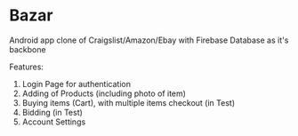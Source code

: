 # Bazar
Android app clone of Craigslist/Amazon/Ebay with Firebase Database as it's backbone

Features:
  1) Login Page for authentication
  2) Adding of Products (including photo of item)
  3) Buying items (Cart), with multiple items checkout (in Test)
  4) Bidding (in Test)
  5) Account Settings
